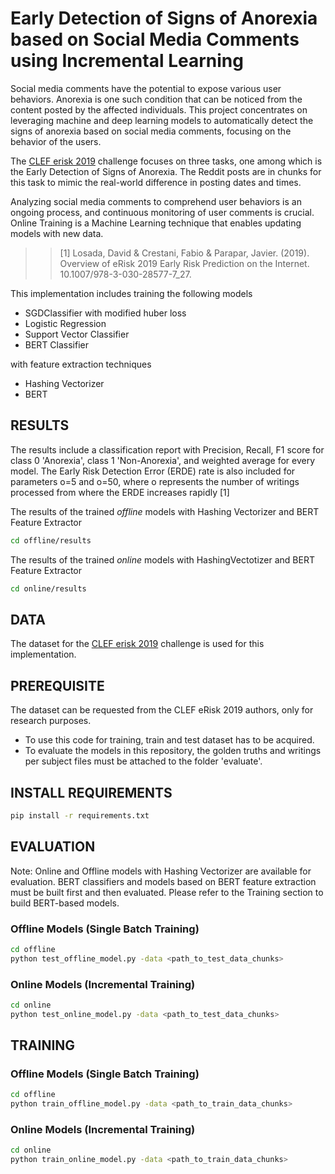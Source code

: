 # Early Detection of Signs of Anorexia based on Social Media Comments using Incremental Learning

Social media comments have the potential to expose various user behaviors. Anorexia is one such condition that can be noticed from the content posted by the affected individuals. This project concentrates on leveraging machine and deep learning models to automatically detect the signs of anorexia based on social media comments, focusing on the behavior of the users. 

The [CLEF erisk 2019](https://erisk.irlab.org/2019/index.html) challenge focuses on three tasks, one among which is the Early Detection of Signs of Anorexia. The Reddit posts are in chunks for this task to mimic the real-world difference in posting dates and times.

Analyzing social media comments to comprehend user behaviors is an ongoing process, and continuous monitoring of user comments is crucial. Online Training is a Machine Learning technique that enables updating models with new data.

>> [1] Losada, David &amp; Crestani, Fabio &amp; Parapar, Javier. (2019). Overview of eRisk 2019 Early Risk Prediction on the Internet. 10.1007/978-3-030-28577-7_27.

This implementation includes training the following models
- SGDClassifier with modified huber loss
- Logistic Regression
- Support Vector Classifier
- BERT Classifier

with feature extraction techniques
- Hashing Vectorizer
- BERT 

## RESULTS
The results include a classification report with Precision, Recall, F1 score for class 0 'Anorexia', class 1 'Non-Anorexia', and weighted average for every model.
The Early Risk Detection Error (ERDE) rate is also included for parameters o=5 and o=50, where o represents the number of writings processed from where the ERDE increases rapidly [1]

The results of the trained *offline* models with Hashing Vectorizer and BERT Feature Extractor 
 ```sh
cd offline/results
```
The results of the trained *online* models with HashingVectotizer and BERT Feature Extractor 
 ```sh
cd online/results
```

## DATA
The dataset for the [CLEF erisk 2019](https://erisk.irlab.org/2019/index.html) challenge is used for this implementation.

## PREREQUISITE
The dataset can be requested from the CLEF eRisk 2019 authors, only for research purposes. 
- To use this code for training, train and test dataset has to be acquired. 
- To evaluate the models in this repository, the golden truths and writings per subject files must be attached to the folder 'evaluate'.   

## INSTALL REQUIREMENTS
```sh
pip install -r requirements.txt
```
## EVALUATION

Note: Online and Offline models with Hashing Vectorizer are available for evaluation. BERT classifiers and models based on BERT feature extraction must be built first and then evaluated. Please refer to the Training section to build BERT-based models.

### Offline Models (Single Batch Training)
```sh
cd offline
python test_offline_model.py -data <path_to_test_data_chunks>
```
### Online Models (Incremental Training)
```sh
cd online
python test_online_model.py -data <path_to_test_data_chunks>
```

## TRAINING
### Offline Models (Single Batch Training)
```sh
cd offline
python train_offline_model.py -data <path_to_train_data_chunks>
```
### Online Models (Incremental Training)
```sh
cd online
python train_online_model.py -data <path_to_train_data_chunks>
```
